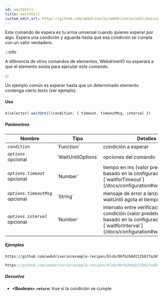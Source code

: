 ```yaml
---
id: waitUntil
title: waitUntil
custom_edit_url: https://github.com/webdriverio/webdriverio/edit/main/packages/webdriverio/src/commands/element/waitUntil.ts
---
```


Este comando de espera es tu arma universal cuando quieres esperar por algo. Espera una condición
y aguarda hasta que esa condición se cumpla con un valor verdadero.

:::info

A diferencia de otros comandos de elementos, WebdriverIO no esperará a que el elemento exista para ejecutar
este comando.

:::

Un ejemplo común es esperar hasta que un determinado elemento contenga cierto texto (ver ejemplo).

##### Uso

```js
$(selector).waitUntil(condition, { timeout, timeoutMsg, interval })
```

##### Parámetros

<table>
  <thead>
    <tr>
      <th>Nombre</th><th>Tipo</th><th>Detalles</th>
    </tr>
  </thead>
  <tbody>
    <tr>
      <td><code><var>condition</var></code></td>
      <td>`Function`</td>
      <td>condición a esperar</td>
    </tr>
    <tr>
      <td><code><var>options</var></code><br /><span className="label labelWarning">opcional</span></td>
      <td>`WaitUntilOptions`</td>
      <td>opciones del comando</td>
    </tr>
    <tr>
      <td><code><var>options.timeout</var></code><br /><span className="label labelWarning">opcional</span></td>
      <td>`Number`</td>
      <td>tiempo en ms (valor predeterminado basado en la configuración [`waitforTimeout`](/docs/configuration#waitfortimeout))</td>
    </tr>
    <tr>
      <td><code><var>options.timeoutMsg</var></code><br /><span className="label labelWarning">opcional</span></td>
      <td>`String`</td>
      <td>mensaje de error a lanzar cuando waitUntil agota el tiempo</td>
    </tr>
    <tr>
      <td><code><var>options.interval</var></code><br /><span className="label labelWarning">opcional</span></td>
      <td>`Number`</td>
      <td>intervalo entre verificaciones de condición (valor predeterminado basado en la configuración [`waitforInterval`](/docs/configuration#waitforinterval))</td>
    </tr>
  </tbody>
</table>

##### Ejemplos

```html reference title="index.html" useHTTPS
https://github.com/webdriverio/example-recipes/blob/0bfb2b8d212b627a2659b10f4449184b657e1d59/waitUntil/index.html#L3-L8
```

```js reference title="waitUntilExample.js" useHTTPS
https://github.com/webdriverio/example-recipes/blob/0bfb2b8d212b627a2659b10f4449184b657e1d59/waitUntil/waitUntilExample.js#L6-L14
```

##### Devuelve

- **&lt;Boolean&gt;**
            **<code><var>return</var></code>:**  true si la condición se cumple